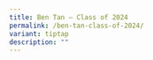 ```yaml
---
title: Ben Tan – Class of 2024
permalink: /ben-tan-class-of-2024/
variant: tiptap
description: ""
---
```

<p></p>